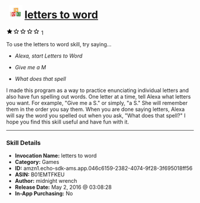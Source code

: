 # &nbsp;<img src="skill_icon" alt="letters to word icon" width="36"> [letters to word](http://alexa.amazon.com/#skills/amzn1.echo-sdk-ams.app.046c6159-2382-4074-9f28-3f695018ff56)
![1 stars](../../images/ic_star_black_18dp_1x.png)![1 stars](../../images/ic_star_border_black_18dp_1x.png)![1 stars](../../images/ic_star_border_black_18dp_1x.png)![1 stars](../../images/ic_star_border_black_18dp_1x.png)![1 stars](../../images/ic_star_border_black_18dp_1x.png) 1

To use the letters to word skill, try saying...

* *Alexa, start Letters to Word*

* *Give me a M*

* *What does that spell*

I made this program as a way to practice enunciating individual letters and also have fun spelling out words.  One letter at a time, tell Alexa what letters you want.  For example, "Give me a S." or simply, "a S."   She will remember them in the order you say them.  When you are done saying letters, Alexa will say the word you spelled out when you ask, "What does that spell?"  I hope you find this skill useful and have fun with it.

***

### Skill Details

* **Invocation Name:** letters to word
* **Category:** Games
* **ID:** amzn1.echo-sdk-ams.app.046c6159-2382-4074-9f28-3f695018ff56
* **ASIN:** B01EMTFKEU
* **Author:** midnight wrench
* **Release Date:** May 2, 2016 @ 03:08:28
* **In-App Purchasing:** No
